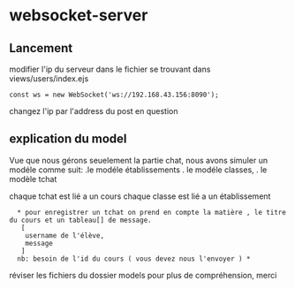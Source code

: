 # websocket-server

## Lancement
modifier l'ip du serveur dans le fichier se trouvant dans views/users/index.ejs 


```
const ws = new WebSocket('ws://192.168.43.156:8090');
  ```
  
  changez l'ip par l'address du post en question
  
  
  ## explication du model
  
   Vue que nous gérons seuelement la partie chat, nous avons simuler un modéle comme suit:
      .le modéle établissements
      . le modéle classes,
      . le modèle tchat
      
      
  chaque tchat  est lié a un cours 
  chaque classe est lié a un établissement 
      
      
      * pour enregistrer un tchat on prend en compte la matière , le titre du cours et un tableau[] de message.
       [
        username de l'élève,
        message
       ]
      nb: besoin de l'id du cours ( vous devez nous l'envoyer ) *
      
  
  
  réviser les fichiers du dossier models pour plus de compréhension, merci
